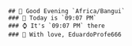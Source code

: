 
        ## 👋 Good Evening `Africa/Bangui`
        ### 📅 Today is `09:07 PM`
        ### ⌚ It's `09:07 PM` there
        ### 🎩 With love, EduardoProfe666 
        